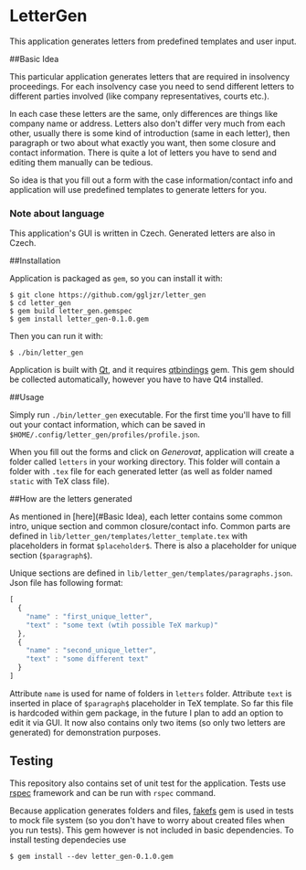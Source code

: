 # LetterGen

This application generates letters from predefined templates and user input.

##Basic Idea

This particular application generates letters that are required in insolvency proceedings. For each insolvency case you need to send different letters to different parties involved (like company representatives, courts etc.).

In each case these letters are the same, only differences are things like company name or address. Letters also don't differ very much from each other, usually there is some kind of introduction (same in each letter), then paragraph or two about what exactly you want, then some closure and contact information. There is quite a lot of letters you have to send and editing them manually can be tedious.

So idea is that you fill out a form with the case information/contact info and application will use predefined templates to generate letters for you.

### Note about language

This application's GUI is written in Czech. Generated letters are also in Czech.

##Installation

Application is packaged as ``gem``, so you can install it with:

```
$ git clone https://github.com/ggljzr/letter_gen
$ cd letter_gen
$ gem build letter_gen.gemspec
$ gem install letter_gen-0.1.0.gem
```

Then you can run it with:

```
$ ./bin/letter_gen
```

Application is built with [Qt](https://www.qt.io/https://www.qt.io/), and it requires [qtbindings](https://github.com/ryanmelt/qtbindings) gem. This gem should be collected automatically, however you have to have Qt4 installed.

##Usage

Simply run ``./bin/letter_gen`` executable. For the first time you'll have to fill out your contact information, which can be saved in ``$HOME/.config/letter_gen/profiles/profile.json``.

When you fill out the forms and click on *Generovat*, application will create a folder called ``letters`` in your working directory. This folder will contain a folder with ``.tex`` file for each generated letter (as well as folder named ``static`` with TeX class file).

##How are the letters generated

As mentioned in [here](#Basic Idea), each letter contains some common intro, unique section and common closure/contact info. Common parts are defined in ``lib/letter_gen/templates/letter_template.tex`` with placeholders in format ``$placeholder$``. There is also a placeholder for unique section (``$paragraph$``).

Unique sections are defined in ``lib/letter_gen/templates/paragraphs.json``. Json file has following format:

```javascript
[
  {
    "name" : "first_unique_letter",
    "text" : "some text (wtih possible TeX markup)"
  },
  {
    "name" : "second_unique_letter",
    "text" : "some different text"
  }
]
```

Attribute ``name`` is used for name of folders in ``letters`` folder. Attribute ``text`` is inserted in place of ``$paragraph$`` placeholder in  TeX template. So far this file is hardcoded within gem package, in the future I plan to add an option to edit it via GUI. It now also contains only two items (so only two letters are generated) for demonstration purposes.

## Testing

This repository also contains set of unit test for the application. Tests use [rspec](http://rspec.info/) framework and can be run with ``rspec`` command.

Because application generates folders and files, [fakefs](https://github.com/fakefs/fakefs) gem is used in tests to mock file system (so you don't have to worry about created files when you run tests). This gem however is not included in basic dependencies. To install testing dependecies use

```
$ gem install --dev letter_gen-0.1.0.gem
```

